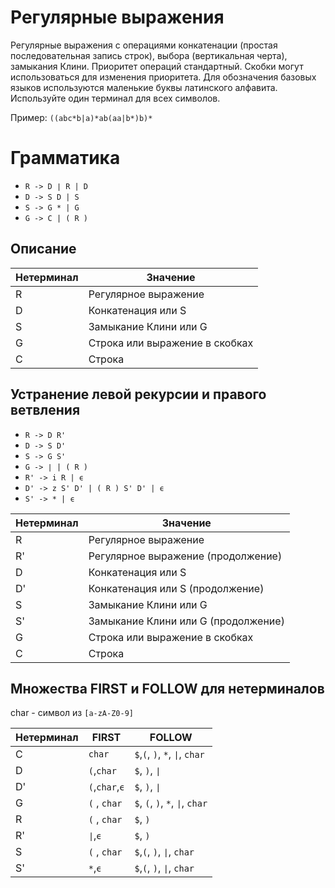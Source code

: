 # Регулярные выражения
Регулярные выражения с операциями конкатенации (простая последовательная
запись строк), выбора (вертикальная черта), замыкания
Клини. Приоритет операций стандартный. Скобки могут использоваться
для изменения приоритета. Для обозначения базовых языков используются маленькие буквы латинского
алфавита. Используйте один терминал для всех символов.

Пример: `((abc*b|a)*ab(aa|b*)b)*`

# Грамматика

* `R -> D ∣ R | D `
* `D -> S D | S `
* `S -> G * | G `
* `G -> C | ( R )`

## Описание 

Нетерминал    | Значение
------------- | -------------
R  | Регулярное выражение
D  | Конкатенация или S
S  | Замыкание Клини или G
G  | Строка или выражение в скобках
С  | Строка

## Устранение левой рекурсии и правого ветвления

* `R -> D R'`
* `D -> S D'`
* `S -> G S'`
* `G -> ∣ | ( R )`
* `R' -> i R | ϵ`
* `D' -> z S' D' | ( R ) S' D' | ϵ`
* `S' -> * | ϵ`

Нетерминал    | Значение
------------- | -------------
R  | Регулярное выражение
R' | Регулярное выражение (продолжение)
D  | Конкатенация или S
D' | Конкатенация или S (продолжение)
S  | Замыкание Клини или G
S' | Замыкание Клини или G (продолжение)
G  | Строка или выражение в скобках
С  | Строка

## Множества FIRST и FOLLOW для нетерминалов

char - символ из `[a-zA-Z0-9]`

Нетерминал | FIRST    | FOLLOW
-----------|----------|-------
C | `char`        |`$`,`(`, `)`, `*`, `∣`, `char`
D | `(`,`char`    |`$`, `)`, `∣`
D'| `(`,`char`,`ϵ`|`$`, `)`, `∣`
G | `(` , `char`  | `$`, `(`, `)`, `*`, `∣`, `char`
R | `(` , `char`  |`$`, `)` 
R'| `∣`,`ϵ`        |`$`, `)`
S | `(` , `char`  |`$`,`(`, `)`, `∣`, `char`
S'| `*`,`ϵ`       | `$`,`(`, `)`, `∣`, `char`
